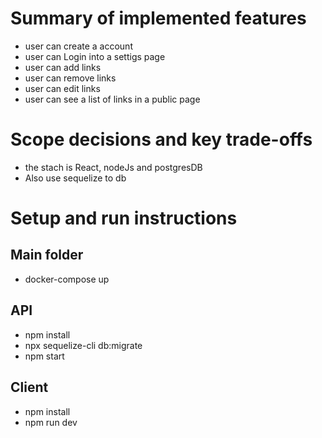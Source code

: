# Summary of implemented features

- user can create a account
- user can Login into a settigs page
- user can add links
- user can remove links
- user can edit links
- user can see a list of links in a public page

# Scope decisions and key trade-offs

- the stach is React, nodeJs and postgresDB
- Also use sequelize to db

# Setup and run instructions

## Main folder

- docker-compose up 

## API

- npm install
- npx sequelize-cli db:migrate
- npm start

## Client

- npm install
- npm run dev